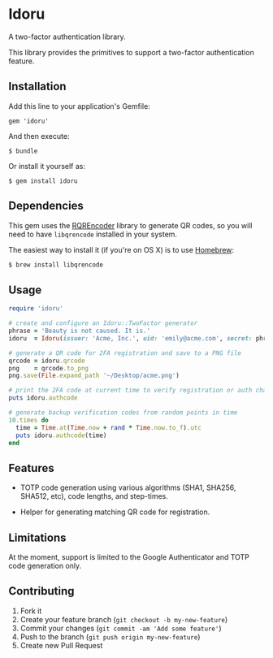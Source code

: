 # Idoru

A two-factor authentication library.

This library provides the primitives to support a two-factor authentication feature.

## Installation

Add this line to your application's Gemfile:

    gem 'idoru'

And then execute:

    $ bundle

Or install it yourself as:

    $ gem install idoru

## Dependencies

This gem uses the [RQREncoder](https://github.com/mattyr/rqrencoder) library
to generate QR codes, so you will need to have `libqrencode` installed in your
system.

The easiest way to install it (if you're on OS X) is to use [Homebrew](http://brew.sh/):

````sh
$ brew install libqrencode
````

## Usage

````ruby
require 'idoru'

# create and configure an Idoru::TwoFactor generator
phrase = 'Beauty is not caused. It is.'
idoru  = Idoru(issuer: 'Acme, Inc.', uid: 'emily@acme.com', secret: phrase)

# generate a QR code for 2FA registration and save to a PNG file
qrcode = idoru.qrcode
png    = qrcode.to_png
png.save(File.expand_path '~/Desktop/acme.png')

# print the 2FA code at current time to verify registration or auth challenge
puts idoru.authcode

# generate backup verification codes from random points in time
10.times do
  time = Time.at(Time.now + rand * Time.now.to_f).utc
  puts idoru.authcode(time)
end
````


## Features

* TOTP code generation using various algorithms (SHA1, SHA256, SHA512, etc),
code lengths, and step-times.

* Helper for generating matching QR code for registration.

## Limitations

At the moment, support is limited to the Google Authenticator and TOTP code
generation only.

## Contributing

1. Fork it
2. Create your feature branch (`git checkout -b my-new-feature`)
3. Commit your changes (`git commit -am 'Add some feature'`)
4. Push to the branch (`git push origin my-new-feature`)
5. Create new Pull Request
